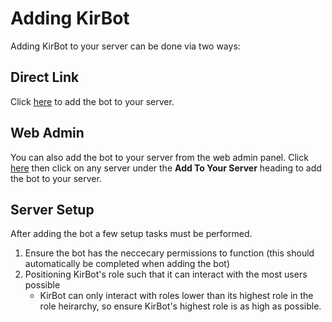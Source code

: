 # Adding KirBot
Adding KirBot to your server can be done via two ways:

## Direct Link
Click [here](https://discordapp.com/api/oauth2/authorize?client_id=261292113046667276&permissions=485878983&scope=bot) to add the bot to your server.

## Web Admin
You can also add the bot to your server from the web admin panel. Click [here](https://kirbot.mrkirby153.com/servers) then click on any server under the **Add To Your Server** heading to add the bot to your server.


## Server Setup
After adding the bot a few setup tasks must be performed.

1. Ensure the bot has the neccecary permissions to function (this should automatically be completed when adding the bot)
2. Positioning KirBot's role such that it can interact with the most users possible
    * KirBot can only interact with roles lower than its highest role in the role heirarchy, so ensure KirBot's highest role is as high as possible.
